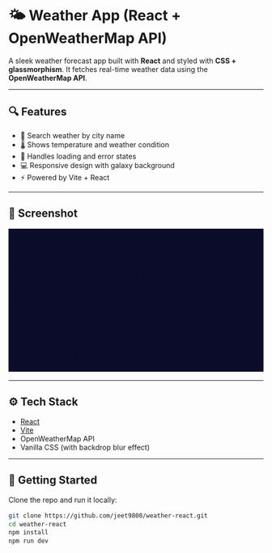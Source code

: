 # 🌤️ Weather App (React + OpenWeatherMap API)

A sleek weather forecast app built with **React** and styled with **CSS + glassmorphism**. It fetches real-time weather data using the **OpenWeatherMap API**.

---

## 🔍 Features

- 🔎 Search weather by city name
- 🌡️ Shows temperature and weather condition
- 🚫 Handles loading and error states
- 💻 Responsive design with galaxy background
- ⚡ Powered by Vite + React

---

## 📸 Screenshot

![screenshot](./src/assets/bg.jpg)

---

## ⚙️ Tech Stack

- [React](https://reactjs.org/)
- [Vite](https://vitejs.dev/)
- OpenWeatherMap API
- Vanilla CSS (with backdrop blur effect)

---

## 🚀 Getting Started

Clone the repo and run it locally:

```bash
git clone https://github.com/jeet9800/weather-react.git
cd weather-react
npm install
npm run dev

